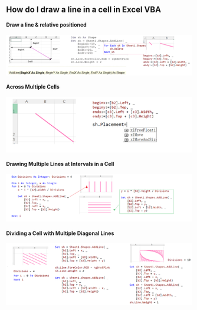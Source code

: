 ## How do I draw a line in a cell in Excel VBA

#### Draw a line & relative positioned

![drline](../images/drline.PNG)

#### Across Multiple Cells

![acmult](../images/acmult.PNG)

#### Drawing Multiple Lines at Intervals in a Cell

![drmlt](../images/drmlt.PNG)

#### Dividing a Cell with Multiple Diagonal Lines

![diagln](../images/diagln.PNG)
